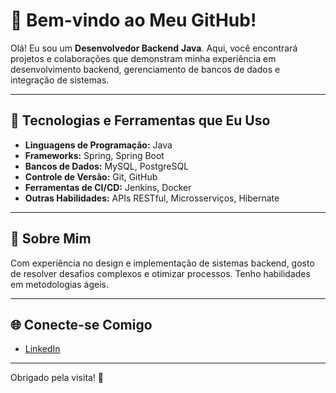 # 👋 Bem-vindo ao Meu GitHub!

Olá! Eu sou um **Desenvolvedor Backend** **Java**. Aqui, você encontrará projetos e colaborações que demonstram minha experiência em desenvolvimento backend, gerenciamento de bancos de dados e integração de sistemas.

---

## 🚀 Tecnologias e Ferramentas que Eu Uso  
- **Linguagens de Programação:** Java  
- **Frameworks:** Spring, Spring Boot  
- **Bancos de Dados:** MySQL, PostgreSQL  
- **Controle de Versão:** Git, GitHub  
- **Ferramentas de CI/CD:** Jenkins, Docker  
- **Outras Habilidades:** APIs RESTful, Microsserviços, Hibernate  
  
---

## 🌟 Sobre Mim  
Com experiência no design e implementação de sistemas backend, gosto de resolver desafios complexos e otimizar processos. Tenho habilidades em metodologias ágeis.

---

## 🌐 Conecte-se Comigo  
- [LinkedIn](https://www.linkedin.com/in/victordsantunes/)

---

Obrigado pela visita! 🚀
